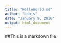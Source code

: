 ```yaml
---
title: "HelloWorld.md"
author: "Louis"
date: "January 9, 2016"
output: html_document
---
```


##This is a markdown file
